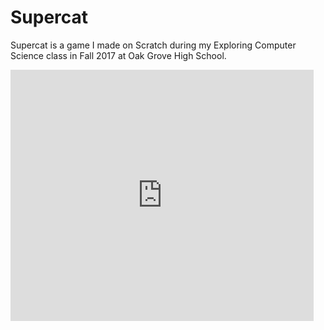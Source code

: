 # Supercat
Supercat is a game I made on Scratch during my Exploring Computer Science class in Fall 2017 at Oak Grove High School.


<iframe src="https://scratch.mit.edu/projects/176032509/embed" allowtransparency="true" width="485" height="402" frameborder="0" scrolling="no" allowfullscreen></iframe>
